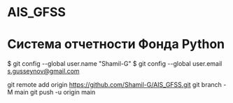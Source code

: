 # AIS_GFSS
# Система отчетности Фонда Python

$ git config --global user.name "Shamil-G"
$ git config --global user.email s.gusseynov@gmail.com

git remote add origin https://github.com/Shamil-G/AIS_GFSS.git
git branch -M main
git push -u origin main

